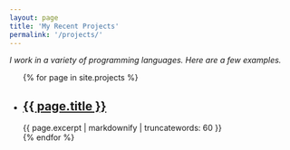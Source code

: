 ```yaml
---
layout: page
title: 'My Recent Projects'
permalink: '/projects/'
---
```


*I work in a variety of programming languages. Here are a few examples.*

<section class="section  typeset">
<ul class="list  list--posts">
  {% for page in site.projects %}
    <li class="item  item--post">
      <article class="article  article--post">
        <h2>
          <a href="
          {% if page.redirectURL %}
            {{ page.redirectURL }}
          {% else %}
            {{ site.baseurl }}{{ page.url }}
          {% endif %}">
          {{ page.title }}</a>
        </h2>
        {{ page.excerpt | markdownify | truncatewords: 60 }}
      </article>
    </li>
  {% endfor %}
</ul>
</section>